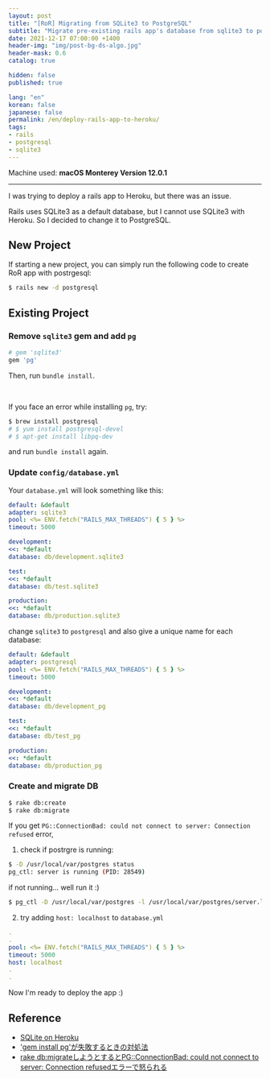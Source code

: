 ```yaml
---
layout: post
title: "[RoR] Migrating from SQLite3 to PostgreSQL"
subtitle: "Migrate pre-existing rails app's database from sqlite3 to postgresql"
date: 2021-12-17 07:00:00 +1400
header-img: "img/post-bg-ds-algo.jpg"
header-mask: 0.6
catalog: true

hidden: false
published: true

lang: "en"
korean: false
japanese: false
permalink: /en/deploy-rails-app-to-heroku/
tags:
- rails
- postgresql
- sqlite3
---
```


Machine used: **macOS Monterey Version 12.0.1**

---

I was trying to deploy a rails app to Heroku, but there was an issue.

Rails uses SQLite3 as a default database, but I cannot use SQLite3 with Heroku.
So I decided to change it to PostgreSQL.

## New Project
If starting a new project, you can simply run the following code to create RoR app with postrgesql:
```bash
$ rails new -d postgresql
```

## Existing Project

### Remove `sqlite3` gem and add `pg`

```rb
# gem 'sqlite3' 
gem 'pg'
```

Then, run `bundle install`.

<br>

If you face an error while installing `pg`, try:

```bash
$ brew install postgresql
# $ yum install postgresql-devel
# $ apt-get install libpq-dev
```
and run `bundle install` again. 

### Update `config/database.yml`

Your `database.yml` will look something like this:

```yml
default: &default
adapter: sqlite3
pool: <%= ENV.fetch("RAILS_MAX_THREADS") { 5 } %>
timeout: 5000

development:
<<: *default
database: db/development.sqlite3

test:
<<: *default
database: db/test.sqlite3

production:
<<: *default
database: db/production.sqlite3
```

change `sqlite3` to `postgresql` and also give a unique name for each database:

```yml
default: &default
adapter: postgresql
pool: <%= ENV.fetch("RAILS_MAX_THREADS") { 5 } %>
timeout: 5000

development:
<<: *default
database: db/development_pg

test:
<<: *default
database: db/test_pg

production:
<<: *default
database: db/production_pg
```

### Create and migrate DB

```bash
$ rake db:create
$ rake db:migrate
```

If you get `PG::ConnectionBad: could not connect to server: Connection refused` error,

1) check if postrgre is running:
```bash
$ -D /usr/local/var/postgres status
pg_ctl: server is running (PID: 28549)
```
if not running... well run it :)

```bash
$ pg_ctl -D /usr/local/var/postgres -l /usr/local/var/postgres/server.log start
```

2) try adding `host: localhost` to `database.yml`
```yml
.
.
pool: <%= ENV.fetch("RAILS_MAX_THREADS") { 5 } %>
timeout: 5000
host: localhost
.
.
```

Now I'm ready to deploy the app :)

## Reference
- [SQLite on Heroku](https://devcenter.heroku.com/articles/sqlite3)
- ['gem install pg'が失敗するときの対処法](https://qiita.com/tdrk/items/812e7ea763080e147757)
- [rake db:migrateしようとするとPG::ConnectionBad: could not connect to server: Connection refusedエラーで怒られる](https://qiita.com/weedslayer/items/46689b4f6f858f7d2c89)